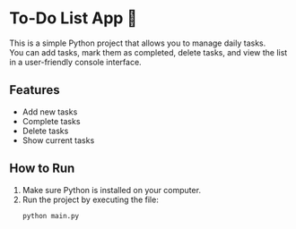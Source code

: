 # To-Do List App 📝

This is a simple Python project that allows you to manage daily tasks.  
You can add tasks, mark them as completed, delete tasks, and view the list in a user-friendly console interface.

## Features
- Add new tasks
- Complete tasks
- Delete tasks
- Show current tasks

## How to Run
1. Make sure Python is installed on your computer.
2. Run the project by executing the file:
   ```bash
   python main.py
